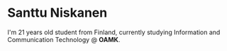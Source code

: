 # Santtu Niskanen

I'm 21 years old student from Finland, currently studying Information and Communication Technology @ **OAMK**. 


